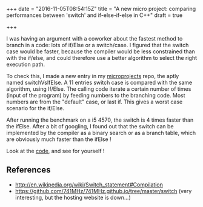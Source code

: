 +++
date = "2016-11-05T08:54:15Z"
title = "A new micro project: comparing performances between 'switch' and if-else-if-else in C++"
draft = true

+++

I was having an argument with a coworker about the fastest method to branch in a code: lots of if/Else or a switch/case. I figured that the switch case would be faster, because the compiler would be less constrained than with the if/else, and could therefore use a better algorithm to select the right execution path.

To check this, I made a new entry in my [microprojects](https://github.com/Blizarre/microprojects) repo, the aptly named switchVsIfElse. A 11 entries switch case is compared with the same algorithm, using If/Else. The calling code iterate a certain number of times (input of the program) by feeding numbers to the branching code. Most numbers are from the "default" case, or last if. This gives a worst case scenario for the if/Else.

After running the benchmark on a i5 4570, the switch is 4 times faster than the ifElse. After a bit of googling, I found out that the switch can be implemented by the compiler as a binary search or as a branch table, which are obviously much faster than the ifElse !

Look at the [code](https://github.com/Blizarre/microProjects/blob/master/switchVsIfElse/test.cpp), and see for yourself !

## References

* http://en.wikipedia.org/wiki/Switch_statement#Compilation
* https://github.com/741MHz/741MHz.github.io/tree/master/switch (very interesting, but the hosting website is down...)

